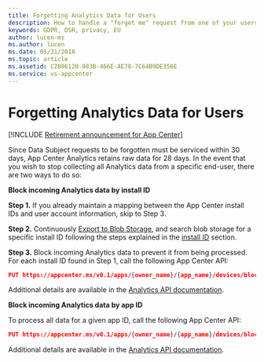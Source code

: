 ```yaml
---
title: Forgetting Analytics Data for Users 
description: How to handle a "forget me" request from one of your users
keywords: GDPR, DSR, privacy, EU
author: lucen-ms
ms.author: lucen
ms.date: 05/31/2018 
ms.topic: article 
ms.assetid: C2086120-083B-466E-AE78-7C64B9DE356E
ms.service: vs-appcenter
---
```


# Forgetting Analytics Data for Users

[!INCLUDE [Retirement announcement for App Center](~/includes/retirement.md)]

Since Data Subject requests to be forgotten must be serviced within 30 days, App Center Analytics retains raw data for 28 days. In the event that you wish to stop collecting all Analytics data from a specific end-user, there are two ways to do so:

**Block incoming Analytics data by install ID**

**Step 1.** If you already maintain a mapping between the App Center install IDs and user account information, skip to Step 3.

**Step 2.** Continuously [Export to Blob Storage](~/analytics/export.md), and search blob storage for a specific install ID following the steps explained in the [install ID](~/gdpr/install-id.md) section.

**Step 3.** Block incoming Analytics data to prevent it from being processed. For each install ID found in Step 1, call the following App Center API:

```json
PUT https://appcenter.ms/v0.1/apps/{owner_name}/{app_name}/devices/block_logs/{install_id}
```

Additional details are available in the [Analytics API documentation](https://openapi.appcenter.ms/#/analytics/Devices_BlockLogs).

**Block incoming Analytics data by app ID**

To process all data for a given app ID, call the following App Center API:

```json
PUT https://appcenter.ms/v0.1/apps/{owner_name}/{app_name}/devices/block_logs
```

Additional details are available in the [Analytics API documentation](https://openapi.appcenter.ms/#/analytics/Devices_BlockLogs).
